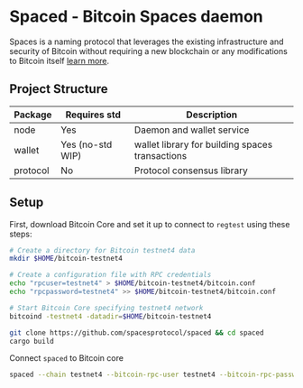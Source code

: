 # Spaced - Bitcoin Spaces daemon

Spaces is a naming protocol that leverages the existing infrastructure and security of Bitcoin without requiring a new blockchain or any modifications to Bitcoin itself [learn more](https://spacesprotocol.org).

## Project Structure

| Package  | Requires std     | Description                                    |
|----------|------------------|------------------------------------------------|
| node     | Yes              | Daemon and wallet service                      |
| wallet   | Yes (no-std WIP) | wallet library for building spaces transactions|
| protocol | No               | Protocol consensus library                     |

## Setup

First, download Bitcoin Core and set it up to connect to `regtest`
using these steps:

```bash
# Create a directory for Bitcoin testnet4 data
mkdir $HOME/bitcoin-testnet4

# Create a configuration file with RPC credentials
echo "rpcuser=testnet4" > $HOME/bitcoin-testnet4/bitcoin.conf
echo "rpcpassword=testnet4" >> $HOME/bitcoin-testnet4/bitcoin.conf

# Start Bitcoin Core specifying testnet4 network
bitcoind -testnet4 -datadir=$HOME/bitcoin-testnet4
```

```bash
git clone https://github.com/spacesprotocol/spaced && cd spaced
cargo build
```

Connect `spaced` to Bitcoin core

```bash
spaced --chain testnet4 --bitcoin-rpc-user testnet4 --bitcoin-rpc-password testnet4
```
